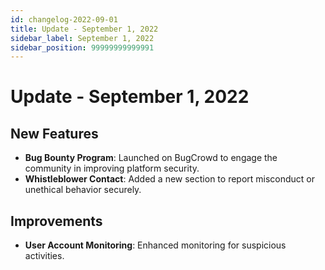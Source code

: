 ```yaml
---
id: changelog-2022-09-01
title: Update - September 1, 2022
sidebar_label: September 1, 2022
sidebar_position: 99999999999991
---
```


# Update - September 1, 2022

## New Features
- **Bug Bounty Program**: Launched on BugCrowd to engage the community in improving platform security.
- **Whistleblower Contact**: Added a new section to report misconduct or unethical behavior securely.

## Improvements
- **User Account Monitoring**: Enhanced monitoring for suspicious activities.
